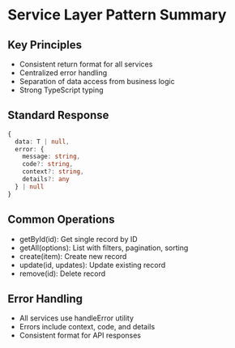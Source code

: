 # Service Layer Pattern Summary

## Key Principles
- Consistent return format for all services 
- Centralized error handling
- Separation of data access from business logic
- Strong TypeScript typing

## Standard Response
```ts
{
  data: T | null,
  error: {
    message: string,
    code?: string,
    context?: string,
    details?: any
  } | null
}
```

## Common Operations
- getById(id): Get single record by ID
- getAll(options): List with filters, pagination, sorting
- create(item): Create new record
- update(id, updates): Update existing record
- remove(id): Delete record

## Error Handling
- All services use handleError utility
- Errors include context, code, and details
- Consistent format for API responses